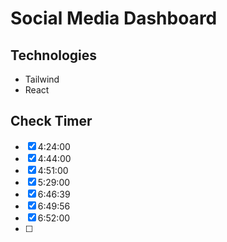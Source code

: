 # Social Media Dashboard

## Technologies

- Tailwind
- React

## Check Timer

- [x] 4:24:00
- [x] 4:44:00
- [x] 4:51:00
- [x] 5:29:00
- [x] 6:46:39
- [x] 6:49:56
- [x] 6:52:00
- [ ] 
